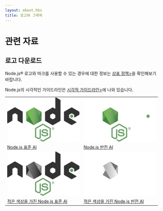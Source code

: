 ```yaml
---
layout: about.hbs
title: 로고와 그래픽
---
```


<!--
# Resources

## Logo Downloads

 Please review the <a href="/about/trademark/">trademark policy></a> for information about permissible use of Node.js&reg; logos and marks.

 Guidelines for the visual display of the Node.js mark are described in
 the <a href="/static/documents/foundation-visual-guidelines.pdf">Visual Guidelines></a>.
-->

# 관련 자료

## 로고 다운로드

Node.js&reg; 로고와 마크를 사용할 수 있는 경우에 대한 정보는 <a href="/about/trademark/">상표 정책></a>을
확인해보기 바랍니다.

Node.js의 시각적인 가이드라인은
<a href="/static/documents/foundation-visual-guidelines.pdf">시각적 가이드라인></a>에 나와 있습니다.

<!--
<table class="logos">
  <tr>
    <td class="bg-white"><a href="/static/images/logos/nodejs-new-pantone-black.ai"><img src="/static/images/logos/nodejs-new-pantone-black.png" alt="Node.js on light background"></a></td>
    <td class="bg-node-gray"><a href="/static/images/logos/nodejs-new-pantone-white.ai"><img src="/static/images/logos/nodejs-new-pantone-white.png" alt="Node.js on dark background"></a></td>
  </tr>
  <tr>
    <td><a href="/static/images/logos/nodejs-new-pantone-black.ai">Node.js standard AI</a></td>
    <td><a href="/static/images/logos/nodejs-new-pantone-white.ai">Node.js reversed AI</a></td>
  </tr>
  <tr>
    <td class="bg-white"><a href="/static/images/logos/nodejs-new-black.ai"><img src="/static/images/logos/nodejs-new-black.png" alt="Node.js on light background"></a></td>
    <td class="bg-node-gray"><a href="/static/images/logos/nodejs-new-white.ai"><img src="/static/images/logos/nodejs-new-white.png" alt="Node.js on dark background"></a></td>
  </tr>
  <tr>
    <td><a href="/static/images/logos/nodejs-new-black.ai">Node.js standard with less color AI</a></td>
    <td><a href="/static/images/logos/nodejs-new-white.ai">Node.js reversed with less color AI</a></td>
  </tr>
</table>
-->

<table class="logos">
  <tr>
    <td class="bg-white"><a href="/static/images/logos/nodejs-new-pantone-black.ai"><img src="/static/images/logos/nodejs-new-pantone-black.png" alt="밝은 배경의 Node.js"></a></td>
    <td class="bg-node-gray"><a href="/static/images/logos/nodejs-new-pantone-white.ai"><img src="/static/images/logos/nodejs-new-pantone-white.png" alt="어두운 배경의 Node.js"></a></td>
  </tr>
  <tr>
    <td><a href="/static/images/logos/nodejs-new-pantone-black.ai">Node.js 표준 AI</a></td>
    <td><a href="/static/images/logos/nodejs-new-pantone-white.ai">Node.js 반전 AI</a></td>
  </tr>
  <tr>
    <td class="bg-white"><a href="/static/images/logos/nodejs-new-black.ai"><img src="/static/images/logos/nodejs-new-black.png" alt="밝은 배경의 Node.js"></a></td>
    <td class="bg-node-gray"><a href="/static/images/logos/nodejs-new-white.ai"><img src="/static/images/logos/nodejs-new-white.png" alt="어두운 배경의 Node.js"></a></td>
  </tr>
  <tr>
    <td><a href="/static/images/logos/nodejs-new-black.ai">적은 색상을 가진 Node.js 표준 AI</a></td>
    <td><a href="/static/images/logos/nodejs-new-white.ai">적은 색상을 가진 Node.js 반전 AI</a></td>
  </tr>
</table>
